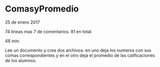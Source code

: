 # ComasyPromedio
25 de enero 2017

74 lineas mas 7 de comentarios. 81 en total.

48 min.

Lee un documento y crea dos archivos: en uno deja los numeros con sus comas correspondientes y en el otro deja el promedio de las calificaciones de los alumnos.
